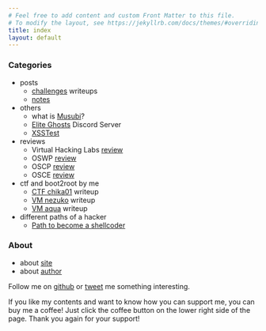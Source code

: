 ```yaml
---
# Feel free to add content and custom Front Matter to this file.
# To modify the layout, see https://jekyllrb.com/docs/themes/#overriding-theme-defaults
title: index
layout: default
---
```


### Categories
- posts
  - [challenges](/musubi/challenges) writeups
  - [notes](/musubi/notes)
- others
  - what is [Musubi](/musubi/others/whatismusubi)?
  - [Elite Ghosts](/musubi/others/EG_Discord_MY) Discord Server
  - [XSSTest](/musubi/others/XSStest)
- reviews
  - Virtual Hacking Labs [review](/musubi/others/vhlreview)
  - OSWP [review](/musubi/others/oswpreview)
  - OSCP [review](/musubi/others/oscpreview)
  - OSCE [review](/musubi/others/oscereview)
- ctf and boot2root by me
  - [CTF chika01](/musubi/others/chika01) writeup
  - [VM nezuko](/musubi/others/vm_nezuko) writeup
  - [VM aqua](/musubi/others/vm_aqua) writeup
- different paths of a hacker
  - [Path to become a shellcoder](/musubi/paths/shellcoder)


### About
- about [site](/musubi/about/site)
- about [author](/musubi/about/author)


Follow me on [github](https://github.com/yunaranyancat) or [tweet](https://twitter.com/yunaranyancat) me something interesting.

If you like my contents and want to know how you can support me, you can buy me a coffee! Just click the coffee button on the lower right side of the page. Thank you again for your support!

<script data-name="BMC-Widget" src="https://cdnjs.buymeacoffee.com/1.0.0/widget.prod.min.js" data-id="yunaranyancat" data-description="Thank you so much for your support! (◕‿◕)" data-message="Thank you for visiting! ＼(≧▽≦)／" data-color="#FF5F5F" data-position="right" data-x_margin="18" data-y_margin="18"></script>
